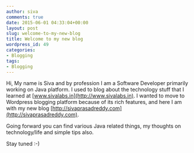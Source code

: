 ```yaml
---
author: siva
comments: true
date: 2015-06-01 04:33:04+00:00
layout: post
slug: welcome-to-my-new-blog
title: Welcome to my new blog
wordpress_id: 49
categories:
- Blogging
tags:
- Blogging
---
```


Hi,
My name is Siva and by profession I am a Software Developer primarily working on Java platform.
I used to blog about the technology stuff that I learned at [www.sivalabs.in](http://www.sivalabs.in). I wanted to move to Wordpress blogging platform because of its rich features, and here I am with my new blog [http://sivaprasadreddy.com](http://sivaprasadreddy.com).

Going forward you can find various Java related things, my thoughts on technology/life and simple tips also.

Stay tuned :-)
